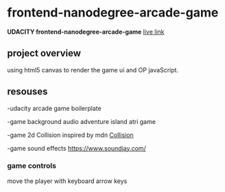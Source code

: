 frontend-nanodegree-arcade-game
===============================


 **UDACITY frontend-nanodegree-arcade-game** [live link](https://ahmedkorim.github.io/arcadegame//)
## project overview

using html5 canvas to render the game ui and OP javaScript.


## resouses

-udacity arcade game boilerplate 

 -game background audio adventure island atri game
 
 -game 2d Collision inspired by mdn [Collision](https://developer.mozilla.org/en-US/docs/Games/Tutorials/2D_Breakout_game_pure_JavaScript/Collision_detection)
 
 -game sound effects https://www.soundjay.com/
 
### game controls

move the player with keyboard arrow keys
